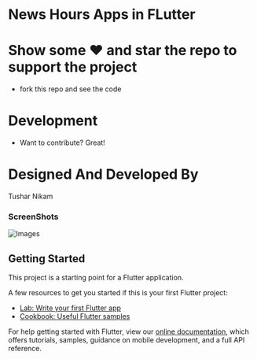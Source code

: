 # News Hours Apps in FLutter

# Show some ❤️ and star the repo to support the project
  - fork this repo and see the code
# Development
  - Want to contribute? Great!

# Designed And Developed By
   Tushar Nikam
   
### ScreenShots

![Images](https://i.ibb.co/sgrkbwK/pic8.jpg)



## Getting Started

This project is a starting point for a Flutter application.

A few resources to get you started if this is your first Flutter project:

- [Lab: Write your first Flutter app](https://flutter.dev/docs/get-started/codelab)
- [Cookbook: Useful Flutter samples](https://flutter.dev/docs/cookbook)

For help getting started with Flutter, view our
[online documentation](https://flutter.dev/docs), which offers tutorials,
samples, guidance on mobile development, and a full API reference.
